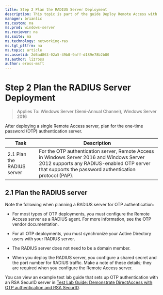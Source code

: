 ```yaml
---
title: Step 2 Plan the RADIUS Server Deployment
description: This topic is part of the guide Deploy Remote Access with OTP Authentication in Windows Server 2016.
manager: brianlic
ms.custom: na
ms.prod: windows-server
ms.reviewer: na
ms.suite: na
ms.technology: networking-ras
ms.tgt_pltfrm: na
ms.topic: article
ms.assetid: 2d6ad863-02a5-49b0-9aff-d189e78b2b80
ms.author: lizross
author: eross-msft
---
```

# Step 2 Plan the RADIUS Server Deployment

>Applies To: Windows Server (Semi-Annual Channel), Windows Server 2016

After deploying a single Remote Access server, plan for the one-time password (OTP) authentication server.  
  
|Task|Description|  
|----|--------|  
|2.1 Plan the RADIUS server|For the OTP authentication server, Remote Access in  Windows Server 2016 and Windows Server 2012 supports any RADIUS-enabled OTP server that supports the password authentication protocol (PAP).|  
  
## <a name="BKMK_1.1"></a>2.1 Plan the RADIUS server  
Note the following when planning a RADIUS server for OTP authentication:  
  
-   For most types of OTP deployments, you must configure the Remote Access server as a RADIUS agent. For more information, see the OTP vendor documentation.  
  
-   For all OTP deployments, you must synchronize your Active Directory users with your RADIUS server.  
  
-   The RADIUS server does not need to be a domain member.  
  
-   When you deploy the RADIUS server, you configure a shared secret and the port number for RADIUS traffic. Make a note of these details; they are required when you configure the Remote Access server.  
  
You can view an example test lab guide that sets up OTP authentication with an RSA SecurID server in [Test Lab Guide: Demonstrate DirectAccess with OTP authentication and RSA SecurID](https://technet.microsoft.com/windows-server-docs/networking/remote-access/directaccess/tlg-otp-securid/test-lab-guide-demonstrate-directaccess-with-otp-authentication-and-rsa-securid).  
  
  
  


